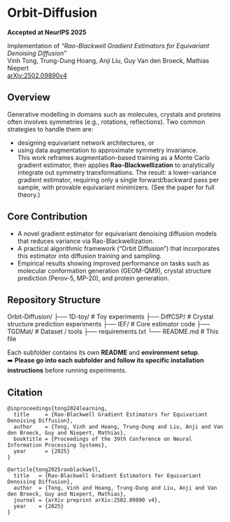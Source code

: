 # Orbit-Diffusion  
**Accepted at NeurIPS 2025**  

Implementation of *“Rao-Blackwell Gradient Estimators for Equivariant Denoising Diffusion”*  
Vinh Tong, Trung-Dung Hoang, Anji Liu, Guy Van den Broeck, Mathias Niepert  
[arXiv:2502.09890v4](https://arxiv.org/abs/2502.09890)


## Overview  
Generative modelling in domains such as molecules, crystals and proteins often involves symmetries (e.g., rotations, reflections). Two common strategies to handle them are:  
- designing equivariant network architectures, or  
- using data augmentation to approximate symmetry invariance.  
This work reframes augmentation-based training as a Monte Carlo gradient estimator, then applies **Rao-Blackwellization** to analytically integrate out symmetry transformations. The result: a lower-variance gradient estimator, requiring only a single forward/backward pass per sample, with provable equivariant minimizers. (See the paper for full theory.)  

## Core Contribution  
- A novel gradient estimator for equivariant denoising diffusion models that reduces variance via Rao-Blackwellization.  
- A practical algorithmic framework (“Orbit Diffusion”) that incorporates this estimator into diffusion training and sampling.  
- Empirical results showing improved performance on tasks such as molecular conformation generation (GEOM-QM9), crystal structure prediction (Perov-5, MP-20), and protein generation.  

## Repository Structure  
Orbit-Diffusion/
├── 1D-toy/ # Toy experiments
├── DiffCSP/ # Crystal structure prediction experiments
├── IEF/ # Core estimator code
├── TGDMat/ # Dataset / tools
├── requirements.txt
└── README.md # This file

Each subfolder contains its own **README** and **environment setup**.  
➡️ **Please go into each subfolder and follow its specific installation instructions** before running experiments.

## Citation 

```
@inproceedings{tong2024learning,
  title     = {Rao-Blackwell Gradient Estimators for Equivariant Denoising Diffusion},
  author    = {Tong, Vinh and Hoang, Trung-Dung and Liu, Anji and Van den Broeck, Guy and Niepert, Mathias},
  booktitle = {Proceedings of the 39th Conference on Neural Information Processing Systems},
  year      = {2025}
}
```

```
@article{tong2025raoblackwell,
  title   = {Rao-Blackwell Gradient Estimators for Equivariant Denoising Diffusion},
  author  = {Tong, Vinh and Hoang, Trung-Dung and Liu, Anji and Van den Broeck, Guy and Niepert, Mathias},
  journal = {arXiv preprint arXiv:2502.09890 v4},
  year    = {2025}
}
```
